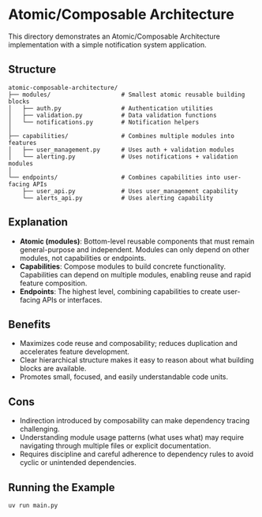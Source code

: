 # Atomic/Composable Architecture

This directory demonstrates an Atomic/Composable Architecture implementation with a simple notification system application.

## Structure

```
atomic-composable-architecture/
├── modules/                    # Smallest atomic reusable building blocks
│   ├── auth.py                 # Authentication utilities
│   ├── validation.py           # Data validation functions
│   └── notifications.py        # Notification helpers
│
├── capabilities/               # Combines multiple modules into features
│   ├── user_management.py      # Uses auth + validation modules
│   └── alerting.py             # Uses notifications + validation modules
│
└── endpoints/                  # Combines capabilities into user-facing APIs
    ├── user_api.py             # Uses user_management capability
    └── alerts_api.py           # Uses alerting capability
```

## Explanation

- **Atomic (modules)**: Bottom-level reusable components that must remain general-purpose and independent. Modules can only depend on other modules, not capabilities or endpoints.
- **Capabilities**: Compose modules to build concrete functionality. Capabilities can depend on multiple modules, enabling reuse and rapid feature composition.
- **Endpoints**: The highest level, combining capabilities to create user-facing APIs or interfaces.

## Benefits

- Maximizes code reuse and composability; reduces duplication and accelerates feature development.
- Clear hierarchical structure makes it easy to reason about what building blocks are available.
- Promotes small, focused, and easily understandable code units.

## Cons

- Indirection introduced by composability can make dependency tracing challenging.
- Understanding module usage patterns (what uses what) may require navigating through multiple files or explicit documentation.
- Requires discipline and careful adherence to dependency rules to avoid cyclic or unintended dependencies.

## Running the Example

```bash
uv run main.py
```
